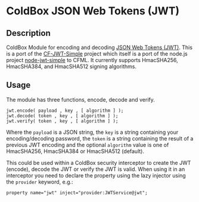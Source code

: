 # ColdBox JSON Web Tokens (JWT)

## Description

ColdBox Module for encoding and decoding [JSON Web Tokens (JWT)](http://self-issued.info/docs/draft-ietf-oauth-json-web-token.html). This is a port of the [CF-JWT-Simple](https://github.com/jsteinshouer/cf-jwt-simple) project which itself is a port of the node.js project [node-jwt-simple](https://github.com/hokaccha/node-jwt-simple) to CFML. It currently supports HmacSHA256, HmacSHA384, and HmacSHA512 signing algorithms.

## Usage

The module has three functions, encode, decode and verify.

```
jwt.encode( payload , key , [ algorithm ] );
jwt.decode( token , key , [ algorithm ] );
jwt.verify( token , key , [ algorithm ] );
```

Where the `payload` is a JSON string, the `key` is a string containing your encoding/decoding password, the `token` is a string containing the result of a previous JWT encoding and the optional `algorithm` value is one of HmacSHA256, HmacSHA384 or HmacSHA512 (default).

This could be used within a ColdBox security interceptor to create the JWT (encode), decode the JWT or verify the JWT is valid. When using it in an interceptor you need to declare the property using the lazy injector using the  `provider` keyword, e.g.:

```
property name="jwt" inject="provider:JWTService@jwt";
```